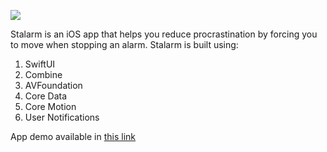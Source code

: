 <image src="https://github.com/andreanlay/stalarm-swiftui/blob/main/Assets/Mock%20Up.png"></image>

Stalarm is an iOS app that helps you reduce procrastination by forcing you to move when stopping an alarm.
Stalarm is built using:
1. SwiftUI
2. Combine
3. AVFoundation
4. Core Data
5. Core Motion
6. User Notifications

App demo available in [this link](https://youtu.be/1HQsKBKD89I)

